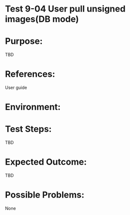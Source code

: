 Test 9-04 User pull unsigned images(DB mode)
=======

# Purpose:

TBD

# References:
User guide

# Environment:


# Test Steps:

TBD

# Expected Outcome:

TBD

# Possible Problems:
None
